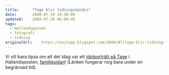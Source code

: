 ```yaml
---
title:		"Tage blir tidningskändis"
date:		2008-07-19 20:56:00
updated:	2008-07-20 00:09:49
tags: 
  - Hallandsposten
  - fotografi
  - tidning	
originalUrl:	https://nejtupp.blogspot.com/2008/07/tage-blir-tidningskndis.html
---
```


Vi vill bara tipsa om att det idag var ett <a href="http://www.hallandsposten.se/visafamiljebild.asp?oid=333027">idolporträtt på Tage</a> i Hallandsposten, <a href="http://www.hallandsposten.se/familjenyheter.asp?oid=263517&fKeyword=&p=27&mem=1">familjesidan</a>! (Länken fungerar nog bara under en begränsad tid).
<!-- no comments on this post -->